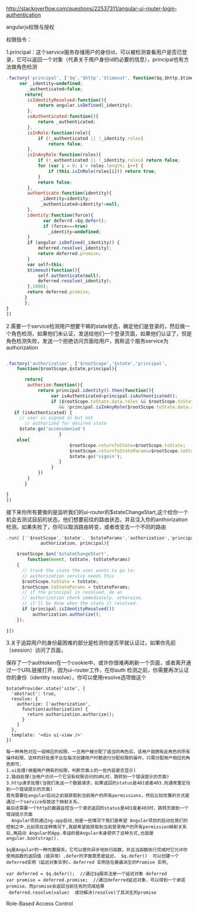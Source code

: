 http://stackoverflow.com/questions/22537311/angular-ui-router-login-authentication

angularjs权限与授权

权限指令：

1.principal：这个service服务存储用户的身份id，可以被检测查看用户是否已登录，它可以返回一个对象（代表关于用户身份id的必要的信息），principal也有方法做角色检测

```javascript
.factory('principal', ['$q','$http','$timeout', function($q,$http,$timeout){
     var _identity=undefined;
        _authenticated=false;
       return{
       	isIdentityResolved:function(){
       		return angular.isDefined(_identity);
       	},
       	isAuthenticated:function(){
       		return _authenticated;
       	},
       	isInRole:function(role){
            if (!_authenticated || !_identity.roles) 
            	return false;
       	},
       	isInAnyRole:function(roles){
            if (!_authenticated || !_identity.roles) return false;
            for (var i = 0; i < roles.length; i++) {
            	if (this.isInRole(roles[i])) return true;
            }
            return false;
       	},
       	authenticate:function(identity){
             _identity=identity;
             _authenticated=identity!=null;
       	},
       	identity:function(force){
              var deferrd =$q.defer();
              if (force===true) 
              	_identity=undefined;
       	}
       	if (angular.isDefined(_identity)) {
       		deferred.resolve(_identity);
       		return deferred.promise;
       	}
       	var self=this;
       	$timeout(function(){
       		self.authenticate(null);
       		deferred.resolve(_identity);
       	},1000);
       	return deferred.promise;
       }
       };
}
])
```

2.需要一个service检测用户想要干嘛的state状态，确定他们是登录的，然后做一个角色检测，如果他们未认证，发送给他们一个登录页面，如果他们认证了，但是角色检测失败，发送一个拒绝访问页面给用户，我称这个服务service为authorization

```javascript

.factory('authorization', ['$rootScope','$state','principal', 
	function($rootScope,$state,principal){

       return{
       	authorize:function(){
       		return principal.identity().then(function(){
       			 var isAuthenticated=principal.isAuthenticated();
       			 if ($rootScope.toState.data.roles && $rootScope.toState.data.roles.length>0 
       			 	&& !principal.isInAnyRole($rootScope.toState.data.roles)) {
   if (isAuthenticated) {   
     // user is signed in but not
       // authorized for desired state
     $state.go('accessdenied')
       			 	} 
    else{
       			 		$rootScope.returnToState=$rootScope.toState;
       			 		$rootScope.returnToStateParams=$rootScope.toStateParams;
       			 		$state.go('signin');
       			 	}
       			 }
       		})
       	}
       }

}
])
```

接下来你所有要做的是监听我们的ui-router的$stateChangeStart,这个给你一个机会去测试目前的状态，他们想要前往的路由状态，并且注入你的anthorization 检测。如果失败了，你可以取消路由转变，或者改变去一个不同的路由

```javascript
.run( [''$rootScope','$state', '$stateParams','authorization','principal' ,', function($rootScope, $state, $stateParams, 
             authorization, principal){

	$rootScope.$on('$stateChangeStart', 
	    function(event, toState, toStateParams)
	{
	  // track the state the user wants to go to; 
	  // authorization service needs this
	  $rootScope.toState = toState;
	  $rootScope.toStateParams = toStateParams;
	  // if the principal is resolved, do an 
	  // authorization check immediately. otherwise,
	  // it'll be done when the state it resolved.
	  if (principal.isIdentityResolved()) 
	      authorization.authorize();
	});
	
}])
```

3.关于追踪用户的身份最困难的部分是检测你是否早就认证过，如果你先前（session）访问了页面，

保存了一个authtoken在一个cookie中，或许你很难再刷新一个页面，或者离开通过一个URL链接打开，因为ui-router工作，在你auth 检测之前，你需要再次认证你的身份（identity resolve），你可以使用resolve选项做这个

```
$stateProvider.state('site', {
  'abstract': true,
  resolve: {
    authorize: ['authorization',
      function(authorization) {
        return authorization.authorize();
      }
    ]
  },
  template: '<div ui-view />'
})
```

```
每一种角色对应一组相应的权限，一旦用户被分配了适当的角色后，该用户就拥有此角色的所有操作权限，这样的好处是不比在每次创建用户时都进行分配权限的操作，只需分配用户相应的角色即可，
1.ui处理(根据用户拥有的权限，判断页面上的一些内容是否显示)
2.路由处理(当用户访问一个它没有权限访问的URL时，跳转到一个错误提示的页面)
3.http请求处理(当我们发送一个数据请求，如果返回的status是401或者403.则通常重定向到一个错误提示的页面)
首先需要在angular启动之前就获取到当前用户的所有permissions，然后比较优雅的方式是通过一个service存放这个映射关系，
最后还需要一个http拦截器监控当一个请求返回的status是401或者403时，跳转页面到一个错误提示页面
  Angular项目通过ng-app启动,但是一些情况下我们是希望 Angular项目的启动在我们的控制之中.比如现在这种情况下,我就希望能获取到当前登录用户的所有permission映射关系后,再启动 Angular的App.幸运的是Angular本身提供了这种方式,也就是angular.bootstrap().
```

```
$q是Angular的一种内置服务，它可以使你异步地执行函数，并且当函数执行完成时它允许你使用函数的返回值（或异常）,defer的字面意思是延迟， $q.defer()  可以创建一个deferred实例（延迟对象实例）。deferred 实例旨在暴露派生的Promise 实例,
```

```
var deferred = $q.defer();  //通过$q服务注册一个延迟对象 deferred
var promise = deferred.promise;  //通过deferred延迟对象，可以得到一个承诺promise，而promise会返回当前任务的完成结果
 deferred.resolve(value)  成功解决(resolve)了其派生的promise
```

Role-Based Access Control
